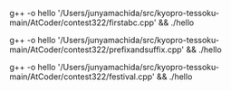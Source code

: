 g++ -o hello '/Users/junyamachida/src/kyopro-tessoku-main/AtCoder/contest322/firstabc.cpp' && ./hello

g++ -o hello '/Users/junyamachida/src/kyopro-tessoku-main/AtCoder/contest322/prefixandsuffix.cpp' && ./hello

g++ -o hello '/Users/junyamachida/src/kyopro-tessoku-main/AtCoder/contest322/festival.cpp' && ./hello